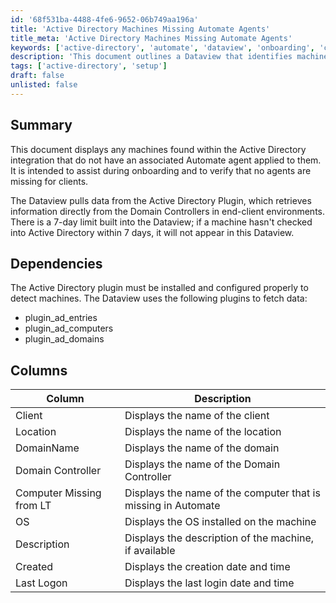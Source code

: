 ```yaml
---
id: '68f531ba-4488-4fe6-9652-06b749aa196a'
title: 'Active Directory Machines Missing Automate Agents'
title_meta: 'Active Directory Machines Missing Automate Agents'
keywords: ['active-directory', 'automate', 'dataview', 'onboarding', 'clients', 'machines']
description: 'This document outlines a Dataview that identifies machines within the Active Directory integration that do not have an associated Automate agent. It is designed to assist during the onboarding process and to ensure that no agents are missing for clients. The Dataview pulls data from the Active Directory Plugin, which retrieves information directly from Domain Controllers in client environments, with a 7-day data limit.'
tags: ['active-directory', 'setup']
draft: false
unlisted: false
---
```


## Summary

This document displays any machines found within the Active Directory integration that do not have an associated Automate agent applied to them. It is intended to assist during onboarding and to verify that no agents are missing for clients.

The Dataview pulls data from the Active Directory Plugin, which retrieves information directly from the Domain Controllers in end-client environments. There is a 7-day limit built into the Dataview; if a machine hasn't checked into Active Directory within 7 days, it will not appear in this Dataview.

## Dependencies

The Active Directory plugin must be installed and configured properly to detect machines. The Dataview uses the following plugins to fetch data:

- plugin_ad_entries
- plugin_ad_computers
- plugin_ad_domains

## Columns

| Column                     | Description                                         |
|---------------------------|-----------------------------------------------------|
| Client                    | Displays the name of the client                     |
| Location                  | Displays the name of the location                   |
| DomainName                | Displays the name of the domain                     |
| Domain Controller         | Displays the name of the Domain Controller          |
| Computer Missing from LT  | Displays the name of the computer that is missing in Automate |
| OS                        | Displays the OS installed on the machine            |
| Description               | Displays the description of the machine, if available |
| Created                   | Displays the creation date and time                 |
| Last Logon                | Displays the last login date and time               |

